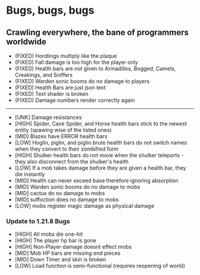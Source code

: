 # Bugs, bugs, bugs
## Crawling everywhere, the bane of programmers worldwide

- (FIXED) Hordlings multiply like the plaque
- (FIXED) Fall damage is too high for the player only
- (FIXED) Health bars are not given to Armadillos, Bogged, Camels, Creakings, and Sniffers
- (FIXED) Warden sonic booms do no damage to players
- (FIXED) Health Bars are just json text
- (FIXED) Text shader is broken
- (FIXED) Damage numbers render correctly again

---
  
- [UNK] Damage resistances
- [HIGH] Spider, Cave Spider, and Horse health bars stick to the newest entity (spawing wise of the listed ones)
- [MID] Blazes have ERROR health bars
- [LOW] Hoglin, piglin, and piglin brute health bars do not switch names when they convert to their zombified form
- [HIGH] Shulker health bars do not move when the shulker teleports - they also disconnect from the shulker's health
- [LOW] If a mob takes damage before they are given a health bar, they die instantly
- [MID] Health can never exceed base therefore ignoring absorption
- [MID] Warden sonic booms do no damage to mobs
- [MID] cactus do no damage to mobs
- [MID] suffoction does no damage to mobs
- [LOW] mobs register magic damage as physical damage

### Update to 1.21.8 Bugs

- [HIGH] All mobs die one-hit
- [HIGH] The player hp bar is gone
- [HIGH] Non-Player damage doesnt effect mobs
- [MID] Mob HP bars are missing end pieces
- [MID] Down Timer and skin is broken
- [LOW] Load function is semi-functional (requires reopening of world)
